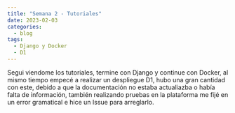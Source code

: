 ```yaml
---
title: "Semana 2 - Tutoriales"
date: 2023-02-03
categories:
  - blog
tags:
  - Django y Docker
  - D1
---
```


Segui viendome los tutoriales, termine con Django y continue con Docker, al mismo tiempo empecé a realizar un despliegue D1, hubo una gran cantidad con este, debido a que la documentación no estaba actualiazba o había falta de información, también realizando pruebas en la plataforma me fijé en un error gramatical e hice un Issue para arreglarlo.


